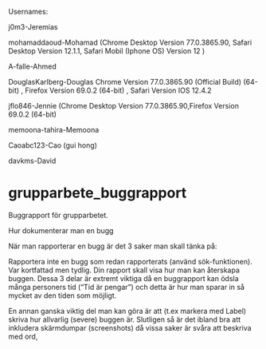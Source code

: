 Usernames:

j0m3-Jeremias

mohamaddaoud-Mohamad (Chrome Desktop Version 77.0.3865.90, Safari Desktop Version 12.1.1, Safari Mobil (Iphone OS) Version 12 )

A-falle-Ahmed

DouglasKarlberg-Douglas 
Chrome Version 77.0.3865.90 (Official Build) (64-bit) ,
Firefox Version 69.0.2 (64-bit) ,
Safari Version IOS 12.4.2

jflo846-Jennie (Chrome Desktop Version 77.0.3865.90,Firefox Version 69.0.2 (64-bit)

memoona-tahira-Memoona

Caoabc123-Cao (gui hong)

davkms-David



# grupparbete_buggrapport
Buggrapport för grupparbetet. 

Hur dokumenterar man en bugg

När man rapporterar en bugg är det 3 saker man skall tänka på:

Rapportera inte en bugg som redan rapporterats (använd sök-funktionen).
Var kortfattad men tydlig.
Din rapport skall visa hur man kan återskapa buggen.
Dessa 3 delar är extremt viktiga då en buggrapport kan ödsla många personers tid (“Tid är pengar”) och detta är hur man sparar in så mycket av den tiden som möjligt.

En annan ganska viktig del man kan göra är att (t.ex markera med Label) skriva hur allvarlig (severe) buggen är.
Slutligen så är det ibland bra att inkludera skärmdumpar (screenshots) då vissa saker är svåra att beskriva med ord,
